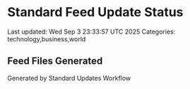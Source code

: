 # Standard Feed Update Status
Last updated: Wed Sep  3 23:33:57 UTC 2025
Categories: technology,business,world

## Feed Files Generated

Generated by Standard Updates Workflow
